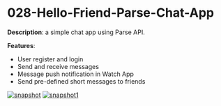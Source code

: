 # 028-Hello-Friend-Parse-Chat-App

**Description**: a simple chat app using Parse API.

**Features**:

-   User register and login
-   Send and receive messages
-   Message push notification in Watch App
-   Send pre-defined short messages to friends

[![snapshot][]][snapshot] [![snapshot1][]][snapshot1]

[snapshot]: http://audreyli.me/wp-content/uploads/2015/05/snapshot4.gif
[snapshot1]: http://audreyli.me/wp-content/uploads/2015/05/snapshot11.gif

